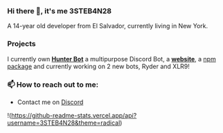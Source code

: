 ### Hi there 👋, it's me 3STEB4N28

A 14-year old developer from El Salvador, currently living in New York.

### Projects

I currently own **[Hunter Bot](https://github.com/3STEB4N28/Hunter-Bot)** a multipurpose Discord Bot, a **[website](https://3steb4n28.xyz)**, a [npm package](https://npmjs.org/discord-vr) and currently working on 2 new bots, Ryder and XLR9!

### 📫 How to reach out to me:

- Contact me on [Discord](https://discord.com/users/701292425624420362)

!(https://github-readme-stats.vercel.app/api?username=3STEB4N28&theme=radical)
<!--
**3STEB4N28/3STEB4N28** is a ✨ _special_ ✨ repository because its `README.md` (this file) appears on your GitHub profile.

Here are some ideas to get you started:

- 🔭 I’m currently working on ...
- 🌱 I’m currently learning ...
- 👯 I’m looking to collaborate on ...
- 🤔 I’m looking for help with ...
- 💬 Ask me about ...
- 📫 How to reach me: ...
- 😄 Pronouns: ...
- ⚡ Fun fact: ...
-->
